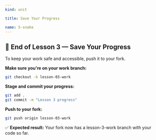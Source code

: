 ```yaml
---
kind: unit

title: Save Your Progress

name: 5-snake
---
```


## 🎯 End of Lesson 3 — Save Your Progress

To keep your work safe and accessible, push it to your fork.

**Make sure you're on your work branch:**
```bash
git checkout -b lesson-03-work
```

**Stage and commit your progress:**
```bash
git add .
git commit -m "Lesson 3 progress"
```

**Push to your fork:**
```bash
git push origin lesson-03-work
```

✅ **Expected result:** Your fork now has a lesson-3-work branch with your code so far.

